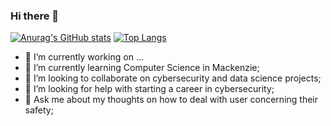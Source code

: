 ### Hi there 👋

[![Anurag's GitHub stats](https://github-readme-stats.vercel.app/api?username=Rafa-Russo&show_icons=true&theme=midnight-purple)](https://github.com/anuraghazra/github-readme-stats)
[![Top Langs](https://github-readme-stats.vercel.app/api/top-langs/?username=Rafa-Russo&layout=compact&theme=midnight-purple)](https://github.com/anuraghazra/github-readme-stats)

- 🔭 I’m currently working on ...
- 🌱 I’m currently learning Computer Science in Mackenzie;
- 👯 I’m looking to collaborate on cybersecurity and data science projects;
- 🤔 I’m looking for help with starting a career in cybersecurity;
- 💬 Ask me about my thoughts on how to deal with user concerning their safety;
